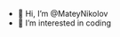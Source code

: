 - 👋 Hi, I’m @MateyNikolov
- 👀 I’m interested in coding

<!---
MateyNikolov/MateyNikolov is a ✨ special ✨ repository because its `README.md` (this file) appears on your GitHub profile.
You can click the Preview link to take a look at your changes.
--->
